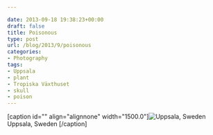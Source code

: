 ```yaml
---

date: 2013-09-18 19:38:23+00:00
draft: false
title: Poisonous
type: post
url: /blog/2013/9/poisonous
categories:
- Photography
tags:
- Uppsala
- plant
- Tropiska Växthuset
- skull
- poison
---
```


[caption id="" align="alignnone" width="1500.0"]![ Uppsala, Sweden ](/images/2013-09-18-20139poisonous/20130901-R0000562.jpg)
 Uppsala, Sweden [/caption]
